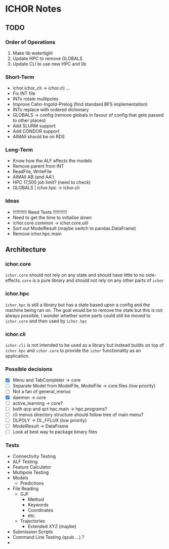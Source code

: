 # ICHOR Notes

## TODO

### Order of Operations
1. Make lib watertight
2. Update HPC to remove GLOBALS
3. Update CLI to use new HPC and lib

### Short-Term
- ichor.ichor_cli -> ichor.cli ...
- Fix INT file
- INTs rotate multipoles
- Improve Cahn-Ingold-Prelog (find standard BFS implementation)
- INTs replace with ordered dictionary
- GLOBALS -> config (remove globals in favour of config that gets passed to other places)
- Add SLURM support
- Add CONDOR support
- AIMAll should be on RDS

### Long-Term
- Know how the ALF affects the models
- Remove parent from INT
- ReadFile, WriteFile
- AIMAll AB (and AA')
- HPC 17,500 job limit? (need to check)
- GLOBALS | ichor.hpc -> ichor.cli

### Ideas
- !!!!!!!!!!! Need Tests !!!!!!!!!!!
- Need to get the time to initialise down
- ichor.core.common -> ichor.core.util
- Sort out ModelResult (maybe switch to pandas.DataFrame)
- Remove ichor.hpc.main

## Architecture

### ichor.core
`ichor.core` should not rely on any state and should have little to no side-effects.
`core` is a pure library and should not rely on any other parts of `ichor`

### ichor.hpc
`ichor.hpc` is still a library but has a state based upon a config and the machine being ran on.
The goal would be to remove the state but this is not always possible, I wonder whether
some parts could still be moved to `ichor.core` and then used by `ichor.hpc`

### ichor.cli
`ichor.cli` is not intended to be used as a library but instead builds on top of `ichor.hpc`
and `ichor.core` to provide the `ichor` functionality as an application.


### Possible decisions
- [x] Menu and TabCompleter -> core
- [ ] Separate Model from ModelFile, ModelFile -> core.files (low priority)
- [ ] Not a fan of general_menus
- [x] daemon -> core
- [ ] active_learning -> core?
- [ ] both qcp and qct hpc.main -> hpc.programs?
- [ ] cli menus directory structure should follow tree of main menu?
- [ ] DLPOLY -> DL_FFLUX (low priority)
- [ ] ModelResult -> DataFrame
- [ ] Look at best way to package binary files

### Tests
- Connectivity Testing 
- ALF Testing
- Feature Calculator
- Multipole Testing
- Models
  - Predictions
- File Reading
  - GJF
    - Method
    - Keywords
    - Coordinates
    - etc.
  - Trajectories
    - Extended XYZ (maybe)
- Submission Scripts
- Command Line Testing (qsub ...) ?
- 